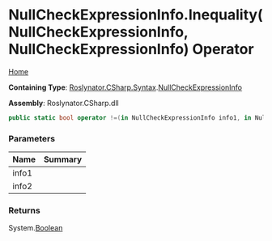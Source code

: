 # NullCheckExpressionInfo\.Inequality\(NullCheckExpressionInfo, NullCheckExpressionInfo\) Operator

[Home](../../../../../README.md)

**Containing Type**: [Roslynator.CSharp.Syntax](../../README.md)\.[NullCheckExpressionInfo](../README.md)

**Assembly**: Roslynator\.CSharp\.dll

```csharp
public static bool operator !=(in NullCheckExpressionInfo info1, in NullCheckExpressionInfo info2)
```

### Parameters

| Name | Summary |
| ---- | ------- |
| info1 | |
| info2 | |

### Returns

System\.[Boolean](https://docs.microsoft.com/en-us/dotnet/api/system.boolean)

